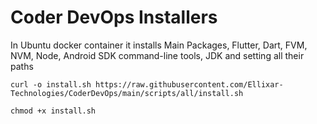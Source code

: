# Coder DevOps Installers
In Ubuntu docker container it installs Main Packages, Flutter, Dart, FVM, NVM, Node, Android SDK command-line tools, JDK and setting all their paths

```curl -o install.sh https://raw.githubusercontent.com/Ellixar-Technologies/CoderDevOps/main/scripts/all/install.sh```

```chmod +x install.sh```
